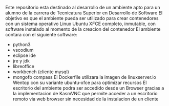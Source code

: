 Este repositorio esta destinado al desarrollo de un ambiente apto para un alumno de la carrera de Tecnicatura Superior en Desarrollo de Software
El objetivo es que el ambiente pueda ser utilizado para crear contenedores con un sistema operativo Linux Ubuntu XFCE completo, inmutable, con software instalado al momento de la creacion del contenedor
El ambiente contara con el siguiente software:
- python3
- vscodium
- eclipse ide
- jre y jdk
- libreoffice
- workbench (cliente mysql)
- mongofb compass
El Dockerfile utilizara la imagen de linuxserver.io Wentop con su variante ubuntu-xfce para optimizar recursos
El escritorio del ambiente podra ser accedido desde un Browser gracias a la implementacion de KasmVNC que permite acceder a un escritorio remoto via web browser sin necesidad de la instalacion de un cliente
